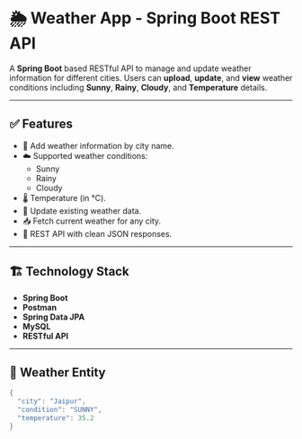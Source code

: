 # 🌦️ Weather App - Spring Boot REST API

A **Spring Boot** based RESTful API to manage and update weather information for different cities. 
Users can **upload**, **update**, and **view** weather conditions including **Sunny**, **Rainy**, **Cloudy**, and **Temperature** details.

---

## ✅ Features

- 📍 Add weather information by city name.
- ☁️ Supported weather conditions:
  - Sunny
  - Rainy
  - Cloudy
- 🌡️ Temperature (in °C).
- 🔄 Update existing weather data.
- 📥 Fetch current weather for any city.
- 📃 REST API with clean JSON responses.

---

## 🏗️ Technology Stack

- **Spring Boot**
- **Postman**
- **Spring Data JPA**
- **MySQL**
- **RESTful API**

---

## 🧾 Weather Entity

```java
{
  "city": "Jaipur",
  "condition": "SUNNY",
  "temperature": 35.2
}


